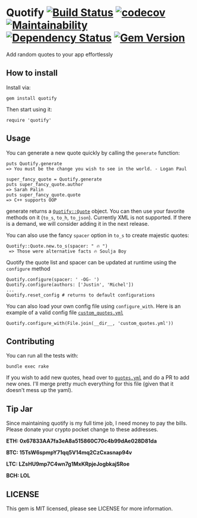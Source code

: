 # Quotify [![Build Status](https://travis-ci.org/jusleg/quotify-ruby.svg?branch=master)](https://travis-ci.org/jusleg/quotify-ruby) [![codecov](https://codecov.io/gh/jusleg/quotify-ruby/branch/master/graph/badge.svg)](https://codecov.io/gh/jusleg/quotify-ruby) [![Maintainability](https://api.codeclimate.com/v1/badges/972d13f147a8cc352acc/maintainability)](https://codeclimate.com/github/jusleg/quotify-ruby/maintainability) [![Dependency Status](https://beta.gemnasium.com/badges/github.com/jusleg/quotify-ruby.svg)](https://beta.gemnasium.com/projects/github.com/jusleg/quotify-ruby) [![Gem Version](https://badge.fury.io/rb/quotify.svg)](https://badge.fury.io/rb/quotify)

Add random quotes to your app effortlessly

## How to install

Install via:
```
gem install quotify
```

Then start using it:
```
require 'quotify'
```

## Usage

You can generate a new quote quickly by calling the `generate` function:
```
puts Quotify.generate
=> You must be the change you wish to see in the world. - Logan Paul

super_fancy_quote = Quotify.generate
puts super_fancy_quote.author
=> Sarah Palin
puts super_fancy_quote.quote
=> C++ supports OOP
```

generate returns a [`Quotify::Quote`](https://github.com/jusleg/quotify-ruby/blob/master/lib/quotify/quote.rb) object. You can then use your favorite methods on it (`to_s`, `to_h`, `to_json`). Currently XML is not supported. If there is a demand, we will consider adding it in the next release.

You can also use the fancy `spacer` option in `to_s` to create majestic quotes:
```
Quotify::Quote.new.to_s(spacer: " 🔥 ")
 => Those were alternative facts 🔥 Soulja Boy
 ```

 Quotify the quote list and spacer can be updated at runtime using the `configure` method
 ```
 Quotify.configure(spacer: ' -OG- ')
 Quotify.configure(authors: ['Justin', 'Michel'])
 ...
 Quotify.reset_config # returns to default configurations
 ```

 You can also load your own config file using `configure_with`. Here is an example of a valid config file [`custom_quotes.yml`](https://github.com/jusleg/quotify-ruby/blob/master/test/custom_quotes.yml)
 ```
 Quotify.configure_with(File.join(__dir__, 'custom_quotes.yml'))
```

## Contributing
You can run all the tests with:
```
bundle exec rake
```

If you wish to add new quotes, head over to [`quotes.yml`](https://github.com/jusleg/quotify-ruby/blob/master/lib/quotify/quotes.yml) and do a PR to add new ones. I'll merge pretty much everything for this file (given that it doesn't mess up the yaml).

## Tip Jar
Since maintaining quotify is my full time job, I need money to pay the bills. Please donate your crypto pocket change to these addresses.

**ETH: 0x67833AA7fa3eA8a515860C70c4b99dAe028D81da**

**BTC: 15TsW6spmpY71qq5V14mq2CzCxasnap94v**

**LTC: LZsHU9mp7C4wn7g1MxKRpjeJogbkajSRoe**

**BCH: LOL**

## LICENSE

This gem is MIT licensed, please see LICENSE for more information.
